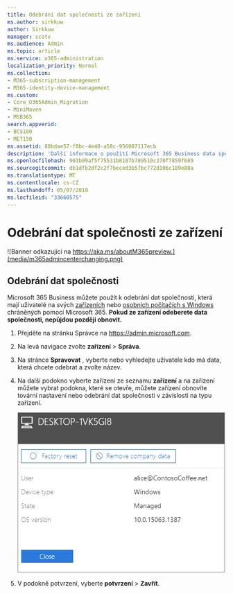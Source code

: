 ```yaml
---
title: Odebrání dat společnosti ze zařízení
ms.author: sirkkuw
author: Sirkkuw
manager: scotv
ms.audience: Admin
ms.topic: article
ms.service: o365-administration
localization_priority: Normal
ms.collection:
- M365-subscription-management
- M365-identity-device-management
ms.custom:
- Core_O365Admin_Migration
- MiniMaven
- MSB365
search.appverid:
- BCS160
- MET150
ms.assetid: 80bdae57-f8bc-4e40-a58c-956007117ecb
description: 'Další informace o použití Microsoft 365 Business data společnosti odebrat ze zařízení uživatelů nebo počítačů se systémem Windows. '
ms.openlocfilehash: 903b99af5f75531b8187b789510c370f7859f689
ms.sourcegitcommit: db1dfb2df2c2f7beced3b57bc772d106c189e88a
ms.translationtype: MT
ms.contentlocale: cs-CZ
ms.lasthandoff: 05/07/2019
ms.locfileid: "33660575"
---
```

# <a name="remove-company-data-from-devices"></a>Odebrání dat společnosti ze zařízení

![Banner odkazující na https://aka.ms/aboutM365preview.](media/m365admincenterchanging.png)

## <a name="remove-company-data"></a>Odebrání dat společnosti

Microsoft 365 Business můžete použít k odebrání dat společnosti, která mají uživatelé na svých [zařízeních](app-protection-settings-for-android-and-ios.md) nebo [osobních počítačích s Windows](protection-settings-for-windows-10-devices.md) chráněných pomocí Microsoft 365. **Pokud ze zařízení odeberete data společnosti, nepůjdou později obnovit.** 
  
1. Přejděte na stránku Správce na <a href="https://go.microsoft.com/fwlink/p/?linkid=837890" target="_blank">https://admin.microsoft.com</a>.
    
2. Na levá navigace zvolte **zařízení** \> **Správa**.  
  
3. Na stránce **Spravovat** , vyberte nebo vyhledejte uživatele kdo má data, která chcete odebrat a zvolte název. 
    
4. Na další podokno vyberte zařízení ze seznamu **zařízení** a na zařízení můžete vybrat podokna, které se otevře, můžete zařízení obnovíte tovární nastavení nebo odebrání dat společnosti v závislosti na typu zařízení. 
    
    ![On the remove comapany data pane, select the device from which you want to remove the data.](media/resetorremove.png)
  
5. V podokně potvrzení, vyberte **potvrzení** \> **Zavřít**.
    


